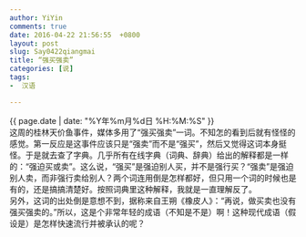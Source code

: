```yaml
---
author: YiYin
comments: true
date: 2016-04-22 21:56:55  +0800
layout: post
slug: Say0422qiangmai
title: “强买强卖”
categories: [说]
tags:
-  汉语

---
```

<div class="saying">
<div class="timestamp">{{ page.date | date: "%Y年%m月%d日 %H:%M:%S" }}</div>
这周的桂林天价鱼事件，媒体多用了“强买强卖”一词。不知怎的看到后就有怪怪的感觉。第一反应是这事件应该只是“强卖”而不是“强买”，然后又觉得这词本身挺怪。于是就去查了字典。几乎所有在线字典（词典、辞典）给出的解释都是一样的：“强迫买或卖”。这么说，“强买”是强迫别人买，并不是强行买？“强卖”是强迫别人卖，而非强行卖给别人？两个词连用倒是怎样都好，但只用一个词的时候也是有的，还是搞搞清楚好。按照词典里这种解释，我就是一直理解反了。<br/>
另外，这词的出处倒是意想不到，据称来自王朔《橡皮人》：“再说，做买卖也没有强买强卖的。”所以，这是个非常年轻的成语（不知是不是）啊！这种现代成语（假设是）是怎样快速流行并被承认的呢？
</div>